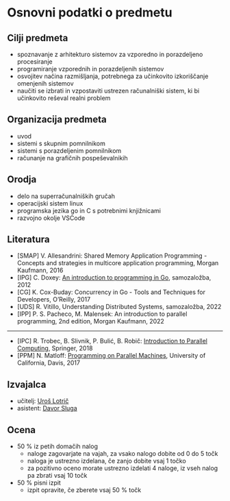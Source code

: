 # Osnovni podatki o predmetu

## Cilji predmeta

- spoznavanje z arhitekturo sistemov za vzporedno in porazdeljeno procesiranje
- programiranje vzporednih in porazdeljenih sistemov
- osvojitev načina razmišljanja, potrebnega za učinkovito izkoriščanje omenjenih sistemov
- naučiti se izbrati in vzpostaviti ustrezen računalniški sistem, ki bi učinkovito reševal realni problem

## Organizacija predmeta

- uvod
- sistemi s skupnim pomnilnikom
- sistemi s porazdeljenim pomnilnikom
- računanje na grafičnih pospeševalnikih

## Orodja

- delo na superračunalniških gručah
- operacijski sistem linux
- programska jezika go in C s potrebnimi knjižnicami
- razvojno okolje VSCode

## Literatura

- [SMAP] V. Allesandrini: Shared Memory Application Programming - Concepts and strategies in multicore application programming, Morgan Kaufmann, 2016
- [IPG] C. Doxey: [An introduction to programming in Go](https://www.golang-book.com/books/intro), samozaložba, 2012
- [CG] K. Cox-Buday: Concurrency in Go - Tools and Techniques for Developers, O’Reilly, 2017
- [UDS] R. Vitillo, Understanding Distributed Systems, samozaložba, 2022
- [IPP] P. S. Pacheco, M. Malensek: An introduction to parallel programming, 2nd edition, Morgan Kaufmann, 2022

---

- [IPC] R. Trobec, B. Slivnik, P. Bulić, B. Robič: [Introduction to Parallel Computing](https://ucilnica.fri.uni-lj.si/pluginfile.php/132969/mod_resource/content/1/Introduction%2Bto%2BParallel%2BComputing.pdf), Springer, 2018
- [PPM] N. Matloff: [Programming on Parallel Machines](http://heather.cs.ucdavis.edu/~matloff/158/PLN/ParProcBook.pdf), University of California, Davis, 2017

## Izvajalca

- učitelj: [Uroš Lotrič](https://fri.uni-lj.si/sl/o-fakulteti/osebje/uros-lotric)
- asistent: [Davor Sluga](https://fri.uni-lj.si/sl/o-fakulteti/osebje/davor-sluga)

## Ocena

- 50 % iz petih domačih nalog
  - naloge zagovarjate na vajah, za vsako nalogo dobite od 0 do 5 točk
  - naloga je ustrezno izdelana, če zanjo dobite vsaj 1 točko
  - za pozitivno oceno morate ustrezno izdelati 4 naloge, iz vseh nalog pa zbrati vsaj 10 točk
- 50 % pisni izpit
  - izpit opravite, če zberete vsaj 50 % točk
